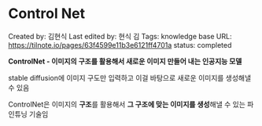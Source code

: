 # Control Net

Created by: 김현식
Last edited by: 현식 김
Tags: knowledge base
URL: https://tilnote.io/pages/63f4599e11b3e6121ff4701a
status: completed

**ControlNet - 이미지의 구조를 활용해서 새로운 이미지 만들어 내는 인공지능 모델**

stable diffusion에 이미지 구도만 입력하고 이걸 바탕으로 새로운 이미지를 생성해낼 수 있음

ControlNet은 이미지의 **구조**를 활용해서 **그 구조에 맞는 이미지를 생성**해낼 수 있는 파인튜닝 기술임